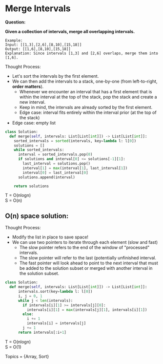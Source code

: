 # Merge Intervals

<b>Question:</b>

<b>Given a collection of intervals, merge all overlapping intervals.</b>

```
Example: 
Input: [[1,3],[2,6],[8,10],[15,18]]
Output: [[1,6],[8,10],[15,18]]
Explanation: Since intervals [1,3] and [2,6] overlaps, merge them into [1,6].
```

Thought Process:
* Let's sort the intervals by the first element.
* We can then add the intervals to a stack, one-by-one (from left-to-right, <b>order matters</b>).
  * Whenever we encounter an interval that has a first element that is within the interval at the top of the stack, pop the stack and create a new interval.
  * Keep in mind, the intervals are already sorted by the first element.
  * Edge case: interval fits entirely within the interval prior (at the top of the stack)
* Edge case: empty list

```python
class Solution:
  def merge(self, intervals: List[List[int]]) -> List[List[int]]:
    sorted_intervals = sorted(intervals, key=lambda l: l[0])
    solutions = []
    while sorted_intervals:
      interval = sorted_intervals.pop(0)
      if solutions and interval[0] <= solutions[-1][1]:
        last_interval = solutions.pop()
        interval[1] = max(interval[1], last_interval[1])
        interval[0] = last_interval[0]
      solutions.append(interval)

    return solutions
```

T = O(nlogn)    
S = O(n)    

## O(n) space solution:

Thought Process:
* Modify the list in place to save space!
* We can use two pointers to iterate through each element (slow and fast)
  * The slow pointer refers to the end of the window of "processed" intervals.
  * The slow pointer will refer to the last (potentially unfinished interval.
  * The fast pointer will look ahead to point to the next interval that must be added to the solution subset or merged with another interval in the solution subset.
  
```python
class Solution:
  def merge(self, intervals: List[List[int]]) -> List[List[int]]:
      intervals.sort(key=lambda l: l[0])        
      i, j = 0, 1
      while j < len(intervals):
        if intervals[i][1] >= intervals[j][0]:
          intervals[i][1] = max(intervals[j][1], intervals[i][1])
        else:
          i += 1
          intervals[i] = intervals[j]
        j += 1
      return intervals[:i+1]  
```

T = O(nlogn)  
S = O(1)  

Topics = {Array, Sort}
